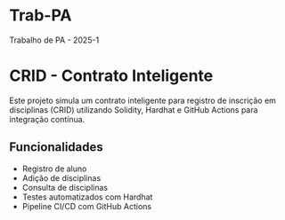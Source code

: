 # Trab-PA
Trabalho de PA - 2025-1

# CRID - Contrato Inteligente

Este projeto simula um contrato inteligente para registro de inscrição em disciplinas (CRID) utilizando Solidity, Hardhat e GitHub Actions para integração contínua.

## Funcionalidades
- Registro de aluno
- Adição de disciplinas
- Consulta de disciplinas
- Testes automatizados com Hardhat
- Pipeline CI/CD com GitHub Actions
